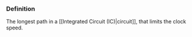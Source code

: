 ### Definition
The longest path in a [[Integrated Circuit (IC)|circuit]], that limits the clock speed.
